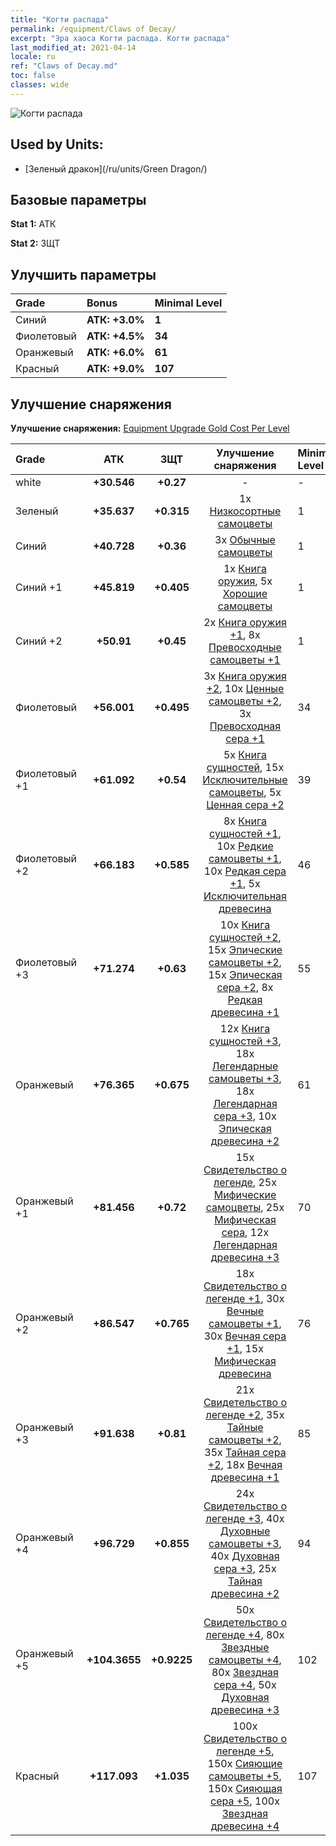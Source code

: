 ```yaml
---
title: "Когти распада"
permalink: /equipment/Claws of Decay/
excerpt: "Эра хаоса Когти распада. Когти распада"
last_modified_at: 2021-04-14
locale: ru
ref: "Claws of Decay.md"
toc: false
classes: wide
---
```


  ![Когти распада](/images/e/e_2073.png)

## Used by Units:

* [Зеленый дракон](/ru/units/Green Dragon/) 


## Базовые параметры
 **Stat 1:** АТК

 **Stat 2:** ЗЩТ

## Улучшить параметры

  |     Grade    |   Bonus | Minimal Level | 
  |:-------------|:--------|:--------------| 
  | Синий | **АТК: +3.0%** | **1** | 
  | Фиолетовый | **АТК: +4.5%** | **34** | 
  | Оранжевый | **АТК: +6.0%** | **61** | 
  | Красный | **АТК: +9.0%** | **107** | 


## Улучшение снаряжения
 **Улучшение снаряжения:** [Equipment Upgrade Gold Cost Per Level](/equipment/EquipmentUpgradeCostPerLevel/) 

  |          Grade      | АТК | ЗЩТ | Улучшение снаряжения | Minimal Level |
  |:--------------------|:---------:|:---------:|:----------------:|:--------------|
  | white | **+30.546** | **+0.27** | - | - |
  | Зеленый | **+35.637** | **+0.315** | 1x [Низкосортные самоцветы](/ru/Items/mat_4/) | 1 |
  | Синий | **+40.728** | **+0.36** | 3x [Обычные самоцветы](/ru/Items/mat_10/) | 1 |
  | Синий +1 | **+45.819** | **+0.405** | 1x [Книга оружия](/ru/Items/mat_18/), 5x [Хорошие самоцветы](/ru/Items/mat_16/) | 1 |
  | Синий +2 | **+50.91** | **+0.45** | 2x [Книга оружия +1](/ru/Items/mat_25/), 8x [Превосходные самоцветы +1](/ru/Items/mat_23/) | 1 |
  | Фиолетовый | **+56.001** | **+0.495** | 3x [Книга оружия +2](/ru/Items/mat_32/), 10x [Ценные самоцветы +2](/ru/Items/mat_30/), 3x [Превосходная сера +1](/ru/Items/mat_22/) | 34 |
  | Фиолетовый +1 | **+61.092** | **+0.54** | 5x [Книга сущностей](/ru/Items/mat_39/), 15x [Исключительные самоцветы](/ru/Items/mat_37/), 5x [Ценная сера +2](/ru/Items/mat_29/) | 39 |
  | Фиолетовый +2 | **+66.183** | **+0.585** | 8x [Книга сущностей +1](/ru/Items/mat_46/), 10x [Редкие самоцветы +1](/ru/Items/mat_44/), 10x [Редкая сера +1](/ru/Items/mat_43/), 5x [Исключительная древесина](/ru/Items/mat_34/) | 46 |
  | Фиолетовый +3 | **+71.274** | **+0.63** | 10x [Книга сущностей +2](/ru/Items/mat_53/), 15x [Эпические самоцветы +2](/ru/Items/mat_51/), 15x [Эпическая сера +2](/ru/Items/mat_50/), 8x [Редкая древесина +1](/ru/Items/mat_41/) | 55 |
  | Оранжевый | **+76.365** | **+0.675** | 12x [Книга сущностей +3](/ru/Items/mat_60/), 18x [Легендарные самоцветы +3](/ru/Items/mat_58/), 18x [Легендарная сера +3](/ru/Items/mat_57/), 10x [Эпическая древесина +2](/ru/Items/mat_48/) | 61 |
  | Оранжевый +1 | **+81.456** | **+0.72** | 15x [Свидетельство о легенде](/ru/Items/mat_67/), 25x [Мифические самоцветы](/ru/Items/mat_65/), 25x [Мифическая сера](/ru/Items/mat_64/), 12x [Легендарная древесина +3](/ru/Items/mat_55/) | 70 |
  | Оранжевый +2 | **+86.547** | **+0.765** | 18x [Свидетельство о легенде +1](/ru/Items/mat_74/), 30x [Вечные самоцветы +1](/ru/Items/mat_72/), 30x [Вечная сера +1](/ru/Items/mat_71/), 15x [Мифическая древесина](/ru/Items/mat_62/) | 76 |
  | Оранжевый +3 | **+91.638** | **+0.81** | 21x [Свидетельство о легенде +2](/ru/Items/mat_81/), 35x [Тайные самоцветы +2](/ru/Items/mat_79/), 35x [Тайная сера +2](/ru/Items/mat_78/), 18x [Вечная древесина +1](/ru/Items/mat_69/) | 85 |
  | Оранжевый +4 | **+96.729** | **+0.855** | 24x [Свидетельство о легенде +3](/ru/Items/mat_88/), 40x [Духовные самоцветы +3](/ru/Items/mat_86/), 40x [Духовная сера +3](/ru/Items/mat_85/), 25x [Тайная древесина +2](/ru/Items/mat_76/) | 94 |
  | Оранжевый +5 | **+104.3655** | **+0.9225** | 50x [Свидетельство о легенде +4](/ru/Items/mat_95/), 80x [Звездные самоцветы +4](/ru/Items/mat_93/), 80x [Звездная сера +4](/ru/Items/mat_92/), 50x [Духовная древесина +3](/ru/Items/mat_83/) | 102 |
  | Красный | **+117.093** | **+1.035** | 100x [Свидетельство о легенде +5](/ru/Items/mat_102/), 150x [Сияющие самоцветы +5](/ru/Items/mat_100/), 150x [Сияющая сера +5](/ru/Items/mat_99/), 100x [Звездная древесина +4](/ru/Items/mat_90/) | 107 |

